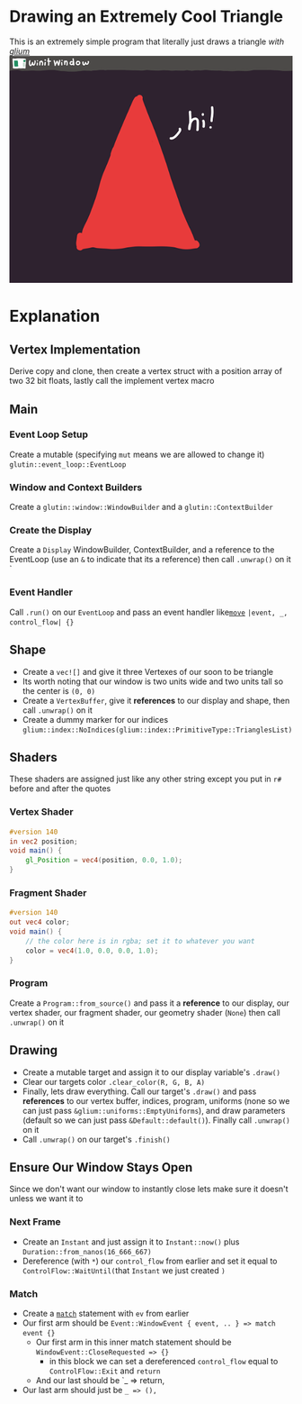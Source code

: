 # Drawing an Extremely Cool Triangle  
This is an extremely simple program that literally just draws a triangle *with [glium](https://github.com/glium/glium/tree/master/book)*
![Stylized Window](https://raw.githubusercontent.com/humboldt123/rust/main/simple-triangle/stylized-window.png)

# Explanation
## Vertex Implementation
Derive copy and clone, then create a vertex struct with a position array of two 32 bit floats, lastly call the implement vertex macro

## Main
### Event Loop Setup
Create a mutable (specifying `mut` means we are allowed to change it) `glutin::event_loop::EventLoop`

### Window and Context Builders
Create a `glutin::window::WindowBuilder` and a `glutin::ContextBuilder` 

### Create the Display
Create a `Display` WindowBuilder, ContextBuilder, and a reference to the EventLoop (use an `&` to indicate that its a reference) then call `.unwrap()` on it
`

### Event Handler
Call `.run()` on our `EventLoop` and pass an event handler like[`move`](https://doc.rust-lang.org/std/keyword.move.html) `|event, _, control_flow| {}`

## Shape
- Create a `vec![]` and give it three Vertexes of our soon to be triangle
- Its worth noting that our window is two units wide and two units tall so the center is `(0, 0)`
- Create a `VertexBuffer`, give it **references** to our display and shape, then call `.unwrap()` on it
- Create a dummy marker for our indices `glium::index::NoIndices(glium::index::PrimitiveType::TrianglesList)`

## Shaders
These shaders are assigned just like any other string except you put in `r#` before and after the quotes
### Vertex Shader
```glsl
#version 140
in vec2 position;
void main() {
    gl_Position = vec4(position, 0.0, 1.0);
}
```
### Fragment Shader
```glsl
#version 140
out vec4 color;
void main() {
    // the color here is in rgba; set it to whatever you want
    color = vec4(1.0, 0.0, 0.0, 1.0);
}
```

### Program
Create a `Program::from_source()` and pass it a **reference** to our display, our vertex shader, our fragment shader, our geometry shader (`None`) then call `.unwrap()` on it


## Drawing
- Create a mutable target and assign it to our display variable's `.draw()`
- Clear our targets color `.clear_color(R, G, B, A)`
- Finally, lets draw everything. Call our target's `.draw()` and pass **references** to our vertex buffer, indices, program, uniforms (none so we can just pass `&glium::uniforms::EmptyUniforms`), and draw parameters (default so we can just pass `&Default::default()`). Finally call `.unwrap()` on it
- Call `.unwrap()` on our target's `.finish()`

## Ensure Our Window Stays Open
Since we don't want our window to instantly close lets make sure it doesn't unless we want it to

### Next Frame
- Create an `Instant` and just assign it to `Instant::now()` plus ` Duration::from_nanos(16_666_667)`
- Dereference (with `*`) our `control_flow` from earlier and set it equal to `ControlFlow::WaitUntil(`that `Instant` we just created `)`
### Match
- Create a [`match`](https://doc.rust-lang.org/rust-by-example/flow_control/match.html) statement with `ev` from earlier
- Our first arm should be `Event::WindowEvent { event, .. } => match event {}`
    - Our first arm in this inner match statement should be `WindowEvent::CloseRequested => {}`
        - in this block we can set a dereferenced `control_flow` equal to `ControlFlow::Exit` and `return`
    -  And our last should be `_ => return,
- Our last arm should just be `_ => (),`